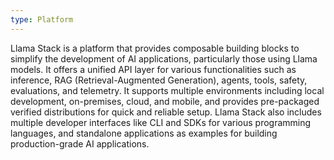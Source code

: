 ```yaml
---
type: Platform
---
```


Llama Stack is a platform that provides composable building blocks to simplify the development of AI applications, particularly those using Llama models. It offers a unified API layer for various functionalities such as inference, RAG (Retrieval-Augmented Generation), agents, tools, safety, evaluations, and telemetry. It supports multiple environments including local development, on-premises, cloud, and mobile, and provides pre-packaged verified distributions for quick and reliable setup. Llama Stack also includes multiple developer interfaces like CLI and SDKs for various programming languages, and standalone applications as examples for building production-grade AI applications.